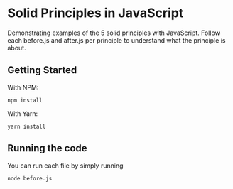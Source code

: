 # Solid Principles in JavaScript

Demonstrating examples of the 5 solid principles with JavaScript. Follow each before.js and after.js per principle to understand what the principle is about.

## Getting Started

With NPM:
```
npm install
```

With Yarn:
```
yarn install
```

## Running the code
You can run each file by simply running 

```
node before.js
```

